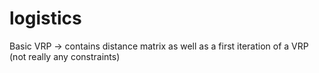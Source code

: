 # logistics
Basic VRP -> contains distance matrix as well as a first iteration of a VRP (not really any constraints)
